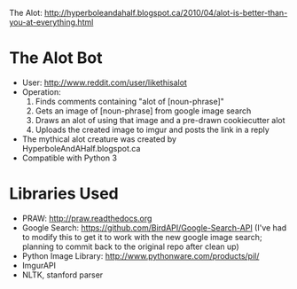 The Alot: http://hyperboleandahalf.blogspot.ca/2010/04/alot-is-better-than-you-at-everything.html

The Alot Bot
===============
- User: http://www.reddit.com/user/likethisalot
- Operation:
  1. Finds comments containing "alot of [noun-phrase]"
  2. Gets an image of [noun-phrase] from google image search 
  3. Draws an alot of using that image and a pre-drawn cookiecutter alot
  4. Uploads the created image to imgur and posts the link in a reply
- The mythical alot creature was created by HyperboleAndAHalf.blogspot.ca
- Compatible with Python 3

Libraries Used
===============
- PRAW: http://praw.readthedocs.org
- Google Search: https://github.com/BirdAPI/Google-Search-API
  (I've had to modify this to get it to work with the new google image search; planning to commit back to the original repo after clean up)
- Python Image Library: http://www.pythonware.com/products/pil/
- ImgurAPI
- NLTK, stanford parser

